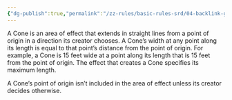 ```yaml
---
{"dg-publish":true,"permalink":"/zz-rules/basic-rules-srd/04-backlink-glossary/areas-of-effect/cone/","tags":["rule"]}
---
```


A Cone is an area of effect that extends in straight lines from a point of origin in a direction its creator chooses. A Cone’s width at any point along its length is equal to that point’s distance from the point of origin. For example, a Cone is 15 feet wide at a point along its length that is 15 feet from the point of origin. The effect that creates a Cone specifies its maximum length.

A Cone’s point of origin isn’t included in the area of effect unless its creator decides otherwise.